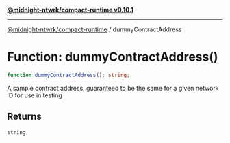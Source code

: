 [**@midnight-ntwrk/compact-runtime v0.10.1**](../README.md)

***

[@midnight-ntwrk/compact-runtime](../globals.md) / dummyContractAddress

# Function: dummyContractAddress()

```ts
function dummyContractAddress(): string;
```

A sample contract address, guaranteed to be the same for a given network ID
for use in testing

## Returns

`string`
